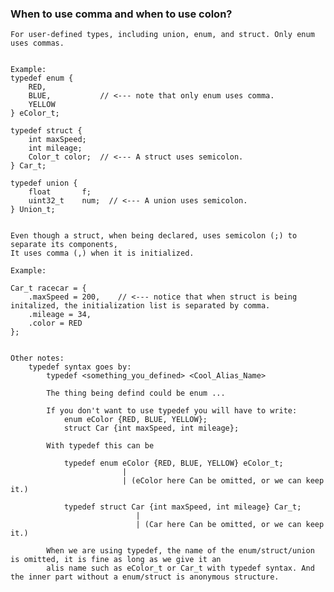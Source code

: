 ### When to use comma and when to use colon?
	For user-defined types, including union, enum, and struct. Only enum uses commas.


	Example:
	typedef enum {
		RED,
		BLUE,			// <--- note that only enum uses comma.
		YELLOW
	} eColor_t;

	typedef struct {
		int maxSpeed;
		int mileage;	
		Color_t color;	// <--- A struct uses semicolon.
	} Car_t;

	typedef union {
		float 		f;
		uint32_t    num;  // <--- A union uses semicolon.
	} Union_t;


	Even though a struct, when being declared, uses semicolon (;) to separate its components,
	It uses comma (,) when it is initialized.

	Example:

	Car_t racecar = {
		.maxSpeed = 200,	// <--- notice that when struct is being initalized, the initialization list is separated by comma.
		.mileage = 34,
		.color = RED	
	};


	Other notes:
		typedef syntax goes by:
			typedef <something_you_defined> <Cool_Alias_Name>

			The thing being defind could be enum ...

			If you don't want to use typedef you will have to write:
				enum eColor {RED, BLUE, YELLOW};
				struct Car {int maxSpeed, int mileage};

			With typedef this can be

				typedef enum eColor {RED, BLUE, YELLOW} eColor_t;
							 |
							 | (eColor here Can be omitted, or we can keep it.)
	
				typedef struct Car {int maxSpeed, int mileage} Car_t;
							 	|
							 	| (Car here Can be omitted, or we can keep it.)

			When we are using typedef, the name of the enum/struct/union is omitted, it is fine as long as we give it an 
			alis name such as eColor_t or Car_t with typedef syntax. And the inner part without a enum/struct is anonymous structure.



